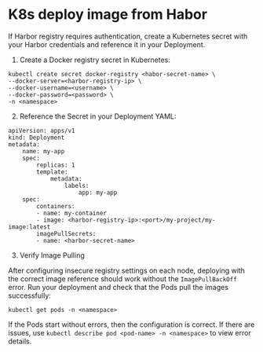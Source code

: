 # K8s deploy image from Habor

If Harbor registry requires authentication, create a Kubernetes secret with your Harbor credentials and reference it in your Deployment.

1. Create a Docker registry secret in Kubernetes:

```
kubectl create secret docker-registry <habor-secret-name> \
--docker-server=<harbor-registry-ip> \
--docker-username=<username> \
--docker-password=<password> \
-n <namespace>
```

2. Reference the Secret in your Deployment YAML:

```
apiVersion: apps/v1 
kind: Deployment 
metadata: 
	name: my-app 
	spec: 
		replicas: 1 
		template: 
			metadata: 
				labels: 
					app: my-app 
	spec: 
		containers: 
		- name: my-container 
		- image: <harbor-registry-ip>:<port>/my-project/my-image:latest 
		imagePullSecrets: 
		- name: <harbor-secret-name>
```

3. Verify Image Pulling

After configuring insecure registry settings on each node, deploying with the correct image reference should work without the `ImagePullBackOff` error. Run your deployment and check that the Pods pull the images successfully:

```
kubectl get pods -n <namespace>
```

If the Pods start without errors, then the configuration is correct. If there are issues, use `kubectl describe pod <pod-name> -n <namespace>` to view error details.